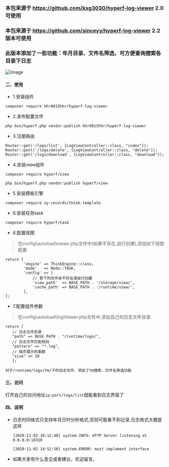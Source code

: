 
### 本包来源于 https://github.com/kxg3030/hyperf-log-viewer  2.0可使用
### 本包来源于 https://github.com/sinceyy/hyperf-log-viewer  2.2版本可使用

### 此版本添加了一些功能：年月目录、文件名筛选，可方便查询搜索各目录下日志

![image](https://user-images.githubusercontent.com/19525372/168023711-0bcf86ce-d7a0-432a-9dd8-e8c841eb7697.png)


#### 二、使用

- 1.安装组件

`composer require hhr0815hhr/hyperf-log-viewer`
- 2.发布配置文件

`php bin/hyperf.php vendor:publish hhr0815hhr/hyperf-log-viewer`

- 3.注册路由

```
Router::get('/logs/list', [LogViewController::class, "index"]);
Router::post('/logs/delete', [LogViewController::class, "delete"]);
Router::get('/logs/download', [LogViewController::class, "download"]);
```

- 4.安装view组件

`composer require hyperf/view`

`php bin/hyperf.php vendor:publish hyperf/view`

- 5.安装模板引擎

`composer require sy-records/think-template`

- 6.安装任务task

`composer require hyperf/task`

- 6.配置视图

> 在config\autoload\viewe.php文件中(如果不存在,自行创建),添加如下视图配置

```
return [
        'engine' => ThinkEngine::class,
        'mode'   => Mode::TASK,
        'config' => [
            // 若下列文件夹不存在请自行创建
            'view_path'  => BASE_PATH . '/storage/view/',
            'cache_path' => BASE_PATH . '/runtime/view/',
        ],
];
```
- 7.配置组件参数

> 在config\autoload\logViewer.php文件中,添加自己的日志文件目录

```
return [ 
   // 日志文件目录
   "path" => BASE_PATH . "/runtime/logs/", 
   // 日志文件匹配规则
   "pattern" => "*.log", 
   // 每页展示的条数
   "size" => 10 
   ]; 
```
` 对于/runtime/logs/Ym/下的日志文件，添加了Ym搜索、文件名筛选功能 `

#### 三、访问
打开自己的访问地址`ip:port/logs/list`就能看到日志界面了

#### 四、说明
- 日志时间格式只支持年月日时分秒格式,否则可能看不到记录,日志格式大概是这样

    `[2020-11-02 10:12:48] system.INFO: HTTP Server listening at 0.0.0.0:18310`

    `[2020-11-02 14:52:50] system.ERROR: must implement interface`
- 如果大家有什么意见或者建议，欢迎留言。
